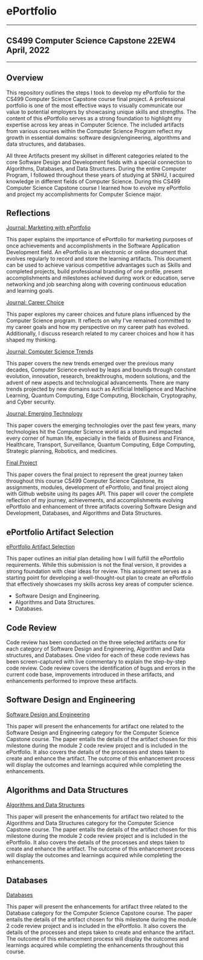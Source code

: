 # ePortfolio

---

## CS499 Computer Science Capstone 22EW4<br>April, 2022

---

## Overview

This repository outlines the steps I took to develop my ePortfolio for the CS499 Computer Science Capstone course final project. A professional portfolio is one of the most effective ways to visually communicate our value to potential employers by showcasing unique skills and strengths. The content of this ePortfolio serves as a strong foundation to highlight my expertise across key areas in Computer Science. The included artifacts from various courses within the Computer Science Program reflect my growth in essential domains: software design/engineering, algorithms and data structures, and databases.

All three Artifacts present my skillset in different categories related to the core Software Design and Development fields with a special connection to Algorithms, Databases, and Data Structures. During the entire Computer Program, I followed throughout these years of studying at SNHU, I acquired knowledge in different fields of Computer Science. During this CS499 Computer Science Capstone course I learned how to evolve my ePortfolio and project my accomplishments for Computer Science major. 

## Reflections

[Journal: Marketing with ePortfolio](M3A1JournalMarketingWithePortfolio.pdf "Journal: Marketing with ePortfolio")

This paper explains the importance of ePortfolio for marketing purposes of once achievements and accomplishments in the Software Application Development field. An ePortfolio is an electronic or online document that evolves regularly to record and store the learning artifacts. This document can be used to achieve various competitive advantages such as Skills and completed projects, build professional branding of one profile, present accomplishments and milestones achieved during work or education, serve networking and job searching along with covering continuous education and learning goals.

[Journal: Career Choice](M4A1JournalCareerChoiceAndUpdate.pdf "Journal: Career Choice")

This paper explores my career choices and future plans influenced by the Computer Science program. It reflects on why I've remained committed to my career goals and how my perspective on my career path has evolved. Additionally, I discuss research related to my career choices and how it has shaped my thinking.

[Journal: Computer Science Trends](M5A1JournalComputerScienceTrends.pdf "Journal: Computer Science Trends")

This paper covers the new trends emerged over the previous many decades, Computer Science evolved by leaps and bounds through constant evolution, innovation, research, breakthroughs, modern solutions, and the advent of new aspects and technological advancements. There are many trends projected by new domains such as Artificial Intelligence and Machine Learning, Quantum Computing, Edge Computing, Blockchain, Cryptography, and Cyber security. 

[Journal: Emerging Technology](M6A1JournalEmergingTechnology.pdf "Journal: Emerging Technology")

This paper covers the emerging technologies over the past few years, many technologies hit the Computer Science world as a storm and impacted every corner of human life, especially in the fields of Business and Finance, Healthcare, Transport, Surveillance, Quantum Computing, Edge Computing, Strategic planning, Robotics, and medicines.  

[Final Project](M7A1FinalProject.pdf "Final Project")

This paper covers the final project to represent the great journey taken throughout this course CS499 Computer Science Capstone, its assignments, modules, development of ePortfolio, and final project along with Github website using its pages API. This paper will cover the complete reflection of my journey, achievements, and accomplishments evolving ePortfolio and enhancement of three artifacts covering Software Design and Development, Databases, and Algorithms and Data Structures. 

## ePortfolio Artifact Selection

[ePortfolio Artifact Selection](CS499M1ArtifactSelection.pdf "ePortfolio Artifact Selection")

This paper outlines an initial plan detailing how I will fulfill the ePortfolio requirements. While this submission is not the final version, it provides a strong foundation with clear ideas for review. This assignment serves as a starting point for developing a well-thought-out plan to create an ePortfolio that effectively showcases my skills across key areas of computer science.

- Software Design and Engineering.
- Algorithms and Data Structures. 
- Databases. 

## Code Review

Code review has been conducted on the three selected artifacts one for each category of Software Design and Engineering, Algorithm and Data structures, and Databases.   One video for each of these code reviews has been screen-captured with live commentary to explain the step-by-step code review. Code review covers the identification of bugs and errors in the current code base, improvements introduced in these artifacts, and enhancements performed to improve these artifacts. 

## Software Design and Engineering

[Software Design and Engineering](M3A2EnhancementThreeSoftwareDesignAndEngineering.pdf "Software Design and Engineering")

This paper will present the enhancements for artifact one related to the Software Design and Engineering category for the Computer Science Capstone course. The paper entails the details of the artifact chosen for this milestone during the module 2 code review project and is included in the ePortfolio. It also covers the details of the processes and steps taken to create and enhance the artifact. The outcome of this enhancement process will display the outcomes and learnings acquired while completing the enhancements. 

## Algorithms and Data Structures

[Algorithms and Data Structures](M4A2EnhancementTwoAlgorithmAndDataStructures.pdf "Algorithms and Data Structures")

This paper will present the enhancements for artifact two related to the Algorithms and Data Structures category for the Computer Science Capstone course. The paper entails the details of the artifact chosen for this milestone during the module 2 code review project and is included in the ePortfolio. It also covers the details of the processes and steps taken to create and enhance the artifact. The outcome of this enhancement process will display the outcomes and learnings acquired while completing the enhancements. 

## Databases

[Databases](M5A2MilestoneFourDatabases.pdf "Databases")

This paper will present the enhancements for artifact three related to the Database category for the Computer Science Capstone course. The paper entails the details of the artifact chosen for this milestone during the module 2 code review project and is included in the ePortfolio. It also covers the details of the processes and steps taken to create and enhance the artifact. The outcome of this enhancement process will display the outcomes and learnings acquired while completing the enhancements throughout this course. 

